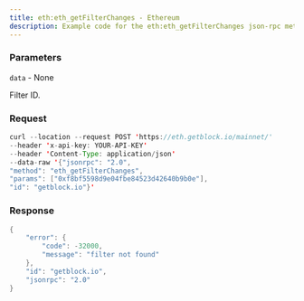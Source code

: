 ```yaml
---
title: eth:eth_getFilterChanges - Ethereum
description: Example code for the eth:eth_getFilterChanges json-rpc method. Сomplete guide on how to use eth:eth_getFilterChanges json-rpc in GetBlock.io Web3 documentation.
---
```


### Parameters


`data` - None

Filter ID.

### Request

``` java
curl --location --request POST 'https://eth.getblock.io/mainnet/' 
--header 'x-api-key: YOUR-API-KEY' 
--header 'Content-Type: application/json' 
--data-raw '{"jsonrpc": "2.0",
"method": "eth_getFilterChanges",
"params": ["0xf8bf5598d9e04fbe84523d42640b9b0e"],
"id": "getblock.io"}'
```

###  Response

``` java
{
    "error": {
        "code": -32000,
        "message": "filter not found"
    },
    "id": "getblock.io",
    "jsonrpc": "2.0"
}
```


